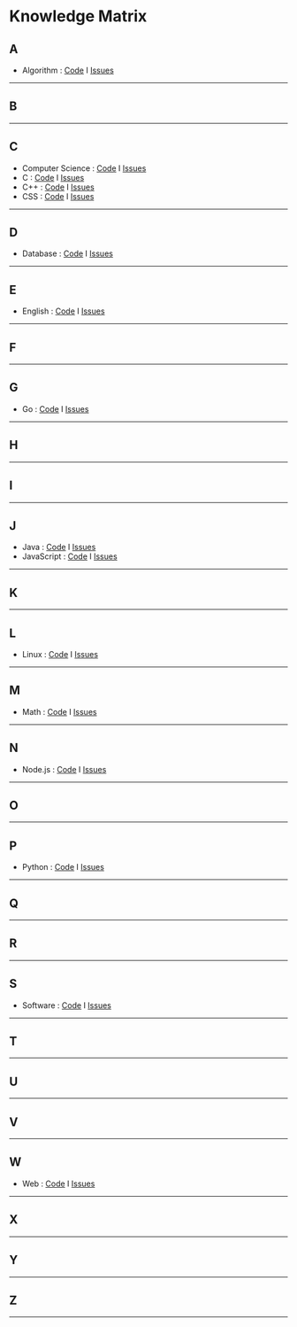 # Knowledge Matrix

## A

- Algorithm : [Code](https://github.com/fqws/knowledge-matrix-algorithm/blob/main/README.md) I [Issues](https://github.com/fqws/knowledge-matrix-algorithm/issues)

---

## B

---

## C

- Computer Science : [Code](https://github.com/fqws/knowledge-matrix-cs/blob/main/README.md) I [Issues](https://github.com/fqws/knowledge-matrix-cs/issues)
- C : [Code](https://github.com/fqws/knowledge-matrix-c/blob/main/README.md) I [Issues](https://github.com/fqws/knowledge-matrix-c/issues)
- C++ : [Code](https://github.com/fqws/knowledge-matrix-cpp/blob/main/README.md) I [Issues](https://github.com/fqws/knowledge-matrix-cpp/issues)
- CSS : [Code](https://github.com/fqws/knowledge-matrix-css/blob/main/README.md) I [Issues](https://github.com/fqws/knowledge-matrix-css/issues)

---

## D

- Database : [Code](https://github.com/fqws/knowledge-matrix-database/blob/main/README.md) I [Issues](https://github.com/fqws/knowledge-matrix-database/issues)

---

## E
- English : [Code](https://github.com/fqws/knowledge-matrix-english/blob/main/README.md) I [Issues](https://github.com/fqws/knowledge-matrix-english/issues)

---

## F

---

## G

- Go : [Code](https://github.com/fqws/knowledge-matrix-go/blob/main/README.md) I [Issues](https://github.com/fqws/knowledge-matrix-go/issues)

---

## H

---

## I

---

## J

- Java : [Code](https://github.com/fqws/knowledge-matrix-java/blob/main/README.md) I [Issues](https://github.com/fqws/knowledge-matrix-java/issues)
- JavaScript : [Code](https://github.com/fqws/knowledge-matrix-javascript/blob/main/README.md) I [Issues](https://github.com/fqws/knowledge-matrix-javascript/issues)

---

## K

---

## L
- Linux : [Code](https://github.com/fqws/knowledge-matrix-linux/blob/main/README.md) I [Issues](https://github.com/fqws/knowledge-matrix-linux/issues)

---

## M

- Math : [Code](https://github.com/fqws/knowledge-matrix-math/blob/main/README.md) I [Issues](https://github.com/fqws/knowledge-matrix-math/issues)

---

## N

- Node.js : [Code](https://github.com/fqws/knowledge-matrix-nodejs/blob/main/README.md) I [Issues](https://github.com/fqws/knowledge-matrix-nodejs/issues)

---

## O

---

## P

- Python : [Code](https://github.com/fqws/knowledge-matrix-python/blob/main/README.md) I [Issues](https://github.com/fqws/knowledge-matrix-python/issues)

---

## Q

---

## R

---

## S

- Software : [Code](https://github.com/fqws/knowledge-matrix-software/blob/main/README.md) I [Issues](https://github.com/fqws/knowledge-matrix-software/issues)

---

## T

---

## U

---

## V

---

## W

- Web : [Code](https://github.com/fqws/knowledge-matrix-web/blob/main/README.md) I [Issues](https://github.com/fqws/knowledge-matrix-web/issues)

---

## X

---

## Y

---

## Z

---

